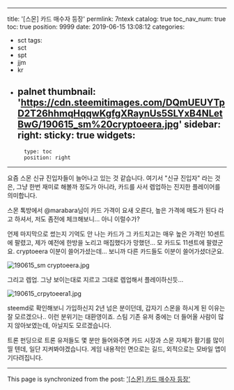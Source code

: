 
---
title: '[스몬] 카드 매수자 등장'
permlink: 7ntexk
catalog: true
toc_nav_num: true
toc: true
position: 9999
date: 2019-06-15 13:08:12
categories:
- sct
tags:
- sct
- spt
- jjm
- kr
- palnet
thumbnail: 'https://cdn.steemitimages.com/DQmUEUYTpD2T26hhmqHqqwKgfgXRaynUs5SLYxB4NLetBwG/190615_sm%20cryptoeera.jpg'
sidebar:
    right:
        sticky: true
widgets:
    -
        type: toc
        position: right
---


요즘 스몬 신규 진입자들이 늘어나고 있는 것 같습니다. 여기서 "신규 진입자" 라는 것은, 그냥 한번 재미로 해볼까 정도가 아니라, 카드를 사서 렙업하는 진지한 플레이어를 의미합니다.

스몬 톡방에서 @marabara님이 카드 가격이 요새 오른다, 높은 가격에 매도가 된다 라고 하셔서, 저도 좀전에 체크해보니... 아니 이럴수가?

언제 마지막으로 썼는지 기억도 안 나는 카드가 그 카드치고는 매우 높은 가격인 10센트에 팔렸고, 제가 예전에 한방을 노리고 매집했다가 망했던... 모 카드도 11센트에 팔렸군요. cryptoeera 이분이 쓸어가셨는데... 보니까 다른 카드들도 이분이 쓸어가셨더군요.

![190615_sm cryptoeera.jpg](https://cdn.steemitimages.com/DQmUEUYTpD2T26hhmqHqqwKgfgXRaynUs5SLYxB4NLetBwG/190615_sm%20cryptoeera.jpg)
<br>

그리고 렙업. 그냥 보이는대로 지르고 그대로 렙업해서 플레이하신듯...

![190615_crpytoeera1.jpg](https://cdn.steemitimages.com/DQmPwjATinEmM2FigynayyjX3MsC9SR4vAWKwDoWiy26SDC/190615_crpytoeera1.jpg)
<br>

steemd로 확인해보니 가입하신지 2년 넘은 분이던데, 갑자기 스몬을 하시게 된 이유는 잘 모르겠으나.. 이런 분위기는 대환영이죠. 스팀 기존 유저 중에는 더 들어올 사람이 많지 않아보였는데, 아닐지도 모르겠습니다.

트론 펀딩으로 트론 유저들도 몇 분만 들어와주면 카드 시장과 스몬 자체가 활기를 많이 띨 텐데, 일단 지켜봐야겠습니다. 게임 내용적인 면으로는 길드, 외적으로는 모바일 앱이 기다려집니다.

- - -

This page is synchronized from the post: ['[스몬] 카드 매수자 등장'](https://steemit.com/@glory7/7ntexk)
